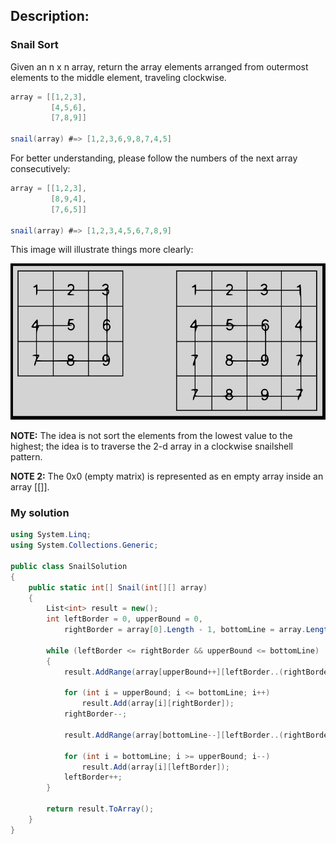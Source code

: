 ## Description:

### Snail Sort
Given an n x n array, return the array elements arranged from outermost elements to the middle element, traveling clockwise.
```C#
array = [[1,2,3],
         [4,5,6],
         [7,8,9]]     

snail(array) #=> [1,2,3,6,9,8,7,4,5]
```
For better understanding, please follow the numbers of the next array consecutively:
```C#
array = [[1,2,3],
         [8,9,4],
         [7,6,5]]
         
snail(array) #=> [1,2,3,4,5,6,7,8,9]
```
This image will illustrate things more clearly:

![Snail examples](https://github.com/IvanovArtyom/Snail/blob/master/Snail%20examples.jpg)

**NOTE:** The idea is not sort the elements from the lowest value to the highest; the idea is to traverse the 2-d array in a clockwise snailshell pattern.

**NOTE 2:** The 0x0 (empty matrix) is represented as en empty array inside an array [[]].
### My solution
```C#
using System.Linq;
using System.Collections.Generic;

public class SnailSolution
{
    public static int[] Snail(int[][] array)
    {
        List<int> result = new();
        int leftBorder = 0, upperBound = 0,
            rightBorder = array[0].Length - 1, bottomLine = array.Length - 1;

        while (leftBorder <= rightBorder && upperBound <= bottomLine)
        {
            result.AddRange(array[upperBound++][leftBorder..(rightBorder + 1)]);

            for (int i = upperBound; i <= bottomLine; i++)
                result.Add(array[i][rightBorder]);
            rightBorder--;

            result.AddRange(array[bottomLine--][leftBorder..(rightBorder + 1)].Reverse());

            for (int i = bottomLine; i >= upperBound; i--)
                result.Add(array[i][leftBorder]);
            leftBorder++;
        }

        return result.ToArray();
    }
}
```
